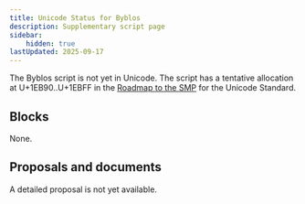 ```yaml
---
title: Unicode Status for Byblos
description: Supplementary script page
sidebar:
    hidden: true
lastUpdated: 2025-09-17
---
```


The Byblos script is not yet in Unicode. The script has a tentative allocation at U+1EB90..U+1EBFF in the [Roadmap to the SMP](http://www.unicode.org/roadmaps/smp/) for the Unicode Standard.

## Blocks

None.

## Proposals and documents

A detailed proposal is not yet available.
